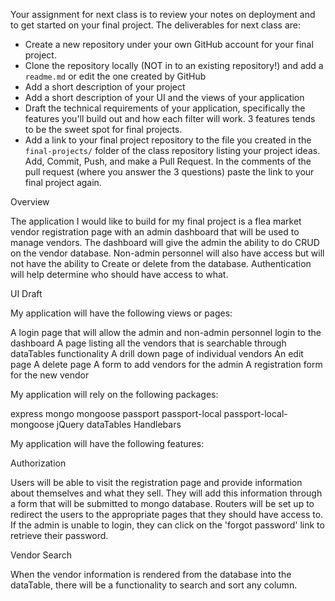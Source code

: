 Your assignment for next class is to review your notes on deployment and to get started on your final project.
The deliverables for next class are:
- Create a new repository under your own GitHub account for your final project.
- Clone the repository locally (NOT in to an existing repository!) and add a `readme.md` or edit the one created by GitHub
- Add a short description of your project
- Add a short description of your UI and the views of your application
- Draft the technical requirements of your application, specifically the features you'll build out and how each filter will work. 3 features tends to be the sweet spot for final projects.
- Add a link to your final project repository to the file you created in the `final-projects/` folder of the class repository listing your project ideas. Add, Commit, Push, and make a Pull Request. In the comments of the pull request (where you answer the 3 questions) paste the link to your final project again.


Overview

The application I would like to build for my final project is a flea market vendor registration page with an admin dashboard that will be used to manage vendors.  The dashboard will give the admin the ability to do CRUD on the vendor database.  Non-admin personnel will also have access but will not have the ability to Create or delete from the database. Authentication will help determine who should have access to what.


UI Draft

My application will have the following views or pages:

A login page that will allow the admin and non-admin personnel login to the dashboard
A page listing all the vendors that is searchable through dataTables functionality
A drill down page of individual vendors
An edit page
A delete page
A form to add vendors for the admin
A registration form for the new vendor

My application will rely on the following packages:

express
mongo
mongoose
passport
passport-local
passport-local-mongoose
jQuery
dataTables
Handlebars

My application will have the following features:

Authorization

Users will be able to visit the registration page and provide information about themselves and what they sell.  They will add this information through a form that will be submitted to mongo database. Routers will be set up to redirect the users to the appropriate pages that they should have access to.  If the admin is unable to login, they can click on the 'forgot password' link to retrieve their password.

Vendor Search

When the vendor information is rendered from the database into the dataTable, there will be a functionality to search and sort any column.
